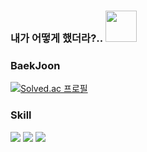 ### 내가 어떻게 했더라?.. <img src="https://i1.ruliweb.com/img/22/05/16/180ca6537374e3ce9.jpg" width="50px" height="50px">

<!--
**jaeseong-kim/jaeseong-kim** is a ✨ _special_ ✨ repository because its `README.md` (this file) appears on your GitHub profile.

Here are some ideas to get you started:

- 🔭 I’m currently working on ...
- 🌱 I’m currently learning ...
- 👯 I’m looking to collaborate on ...
- 🤔 I’m looking for help with ...
- 💬 Ask me about ...
- 📫 How to reach me: ...
- 😄 Pronouns: ...
- ⚡ Fun fact: ...
-->


### BaekJoon

  [![Solved.ac 프로필](http://mazassumnida.wtf/api/v2/generate_badge?boj=wotjd0113)](https://solved.ac/wotjd0113)

### Skill

<img src="https://img.shields.io/badge/java-lightgrey?style=flat-square"/> <img src="https://img.shields.io/badge/springboot-grenn?style=flat-square&logo=Spring Boot&logoColor=6DB33F"/> <img src="https://img.shields.io/badge/mysql-blue?style=flat-square&logo=MySQL&logoColor=4479A1"/>
